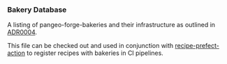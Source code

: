 ### Bakery Database

A listing of pangeo-forge-bakeries and their infrastructure as outlined in [ADR0004](https://github.com/pangeo-forge/roadmap/blob/master/doc/adr/0004-use-yaml-file-for-bakery-database.md).

This file can be checked out and used in conjunction with [recipe-prefect-action](https://github.com/pangeo-forge/recipe-prefect-action) to register recipes with bakeries in CI pipelines. 
